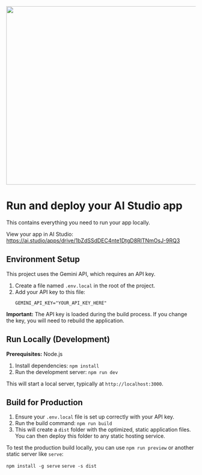 <div align="center">
<img width="1200" height="475" alt="GHBanner" src="https://github.com/user-attachments/assets/0aa67016-6eaf-458a-adb2-6e31a0763ed6" />
</div>

# Run and deploy your AI Studio app

This contains everything you need to run your app locally.

View your app in AI Studio: https://ai.studio/apps/drive/1bZdSSdDEC4nte1DtgD8RlTNmOsJ-9RQ3

## Environment Setup

This project uses the Gemini API, which requires an API key.

1.  Create a file named `.env.local` in the root of the project.
2.  Add your API key to this file:
    ```
    GEMINI_API_KEY="YOUR_API_KEY_HERE"
    ```

**Important:** The API key is loaded during the build process. If you change the key, you will need to rebuild the application.

## Run Locally (Development)

**Prerequisites:** Node.js

1.  Install dependencies:
    `npm install`
2.  Run the development server:
    `npm run dev`

This will start a local server, typically at `http://localhost:3000`.

## Build for Production

1.  Ensure your `.env.local` file is set up correctly with your API key.
2.  Run the build command:
    `npm run build`
3.  This will create a `dist` folder with the optimized, static application files. You can then deploy this folder to any static hosting service.

To test the production build locally, you can use `npm run preview` or another static server like `serve`:

`npm install -g serve`
`serve -s dist`
